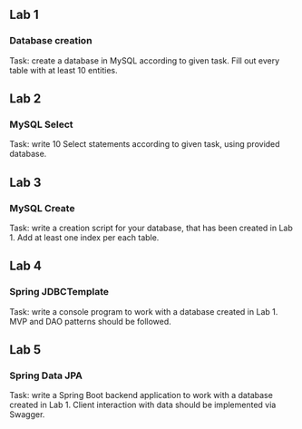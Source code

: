 ## Lab 1
### Database creation

Task: create a database in MySQL according to given task. Fill out every table with at least 10 entities.

## Lab 2
### MySQL Select

Task: write 10 Select statements according to given task, using provided database.


## Lab 3
### MySQL Create

Task: write a creation script for your database, that has been created in Lab 1. Add at least one index per each table.

## Lab 4
### Spring JDBCTemplate

Task: write a console program to work with a database created in Lab 1. MVP and DAO patterns should be followed.

## Lab 5
### Spring Data JPA

Task: write a Spring Boot backend application to work with a database created in Lab 1. Client interaction with data should be implemented via Swagger.